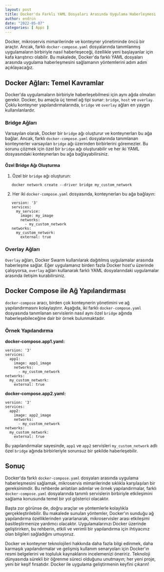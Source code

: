 ```yaml
---
layout: post
title: Docker'da Farklı YAML Dosyaları Arasında Uygulama Haberleşmesi
author: endrcn
date: "2022-05-07"
categories: [ Apps ]
---
```


Docker, mikroservis mimarilerinde ve konteyner yönetiminde öncü bir araçtır. Ancak, farklı `docker-compose.yaml` dosyalarında tanımlanmış uygulamaların birbiriyle nasıl haberleşeceği, özellikle yeni başlayanlar için kafa karıştırıcı olabilir. Bu makalede, Docker'da farklı YAML dosyaları arasında uygulama haberleşmesini sağlamanın yöntemlerini adım adım açıklayacağız.


## Docker Ağları: Temel Kavramlar

Docker'da uygulamaların birbiriyle haberleşebilmesi için aynı ağda olmaları gerekir. Docker, bu amaçla üç temel ağ tipi sunar: `bridge`, `host` ve `overlay`. Çoklu konteyner yapılandırmalarında, `bridge` ve `overlay` ağları en yaygın kullanılanlardır.

### Bridge Ağları

Varsayılan olarak, Docker bir `bridge` ağı oluşturur ve konteynerları bu ağa bağlar. Ancak, farklı `docker-compose.yaml` dosyalarında tanımlanan konteynerler varsayılan `bridge` ağı üzerinden birbirlerini göremezler. Bu sorunu çözmek için özel bir `bridge` ağı oluşturabilir ve her iki YAML dosyasındaki konteynerları bu ağa bağlayabilirsiniz.

#### Özel Bridge Ağı Oluşturma

1. Özel bir `bridge` ağı oluşturun:
```
   docker network create --driver bridge my_custom_network
````

2. Her iki `docker-compose.yaml` dosyasında, konteynerları bu ağa bağlayın:
```
   version: '3'
   services:
     my_service:
       image: my_image
       networks:
         - my_custom_network
   networks:
     my_custom_network:
       external: true
````

### Overlay Ağları

`Overlay` ağları, Docker Swarm kullanılarak dağıtılmış uygulamalar arasında haberleşme sağlar. Eğer uygulamanız birden fazla Docker host'u üzerinde çalışıyorsa, `overlay` ağları kullanarak farklı YAML dosyalarındaki uygulamalar arasında iletişim kurabilirsiniz.

## Docker Compose ile Ağ Yapılandırması

`docker-compose` aracı, birden çok konteynerin yönetimini ve ağ yapılandırmasını kolaylaştırır. Aşağıda, iki farklı `docker-compose.yaml` dosyasında tanımlanan servislerin nasıl aynı özel `bridge` ağında haberleşebileceğine dair bir örnek bulunmaktadır.

### Örnek Yapılandırma

**docker-compose.app1.yaml:**
```
version: '3'
services:
  app1:
    image: app1_image
    networks:
      - my_custom_network
networks:
  my_custom_network:
    external: true
```

**docker-compose.app2.yaml:**
```
version: '3'
services:
  app2:
    image: app2_image
    networks:
      - my_custom_network
networks:
  my_custom_network:
    external: true
```

Bu yapılandırmalar sayesinde, `app1` ve `app2` servisleri `my_custom_network` adlı özel `bridge` ağında birbirleriyle sorunsuz bir şekilde haberleşebilir.


## Sonuç

Docker'da farklı `docker-compose.yaml` dosyaları arasında uygulama haberleşmesini sağlamak, mikroservis mimarilerinde sıklıkla karşılaşılan bir gereksinimdir. Bu rehberde anlatılan adımlar ve örnek yapılandırmalar, farklı `docker-compose.yaml` dosyalarında tanımlı servislerin birbiriyle etkileşimini sağlama konusunda temel bir yol gösterici olacaktır.

Başta zor görünse de, doğru araçlar ve yöntemlerle kolaylıkla gerçekleştirilebilir. Bu makalede sunulan yöntemler, Docker'ın sunduğu ağ yapılandırma özelliklerinden yararlanarak, mikroservisler arası etkileşimi basitleştirmenize yardımcı olacaktır. Uygulamalarınızı Docker üzerinde geliştirirken, bu rehberin, etkili ve verimli bir yapılandırma için ihtiyacınız olan bilgileri sağladığını umuyoruz.

Docker ve konteyner teknolojileri hakkında daha fazla bilgi edinmek, daha karmaşık yapılandırmalar ve gelişmiş kullanım senaryoları için Docker'ın resmi belgelerini ve topluluk kaynaklarını incelemenizi öneririz. Teknoloji dünyasında sürekli bir öğrenme süreci olduğunu unutmayın; her yeni proje, yeni bir keşif fırsatıdır. Docker ile uygulama geliştirmenin keyfini çıkarın!